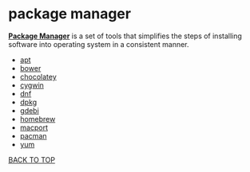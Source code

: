 package manager
===============
[**Package Manager**](https://en.wikipedia.org/wiki/Package_manager) is a set of tools that simplifies the steps of installing software into operating system in a consistent manner.

* [apt](https://github.com/ctrl-alt-del/devenv/tree/master/terminal/package%20manager/apt)
* [bower](https://github.com/ctrl-alt-del/devenv/tree/master/terminal/package%20manager/bower)
* [chocolatey](https://github.com/ctrl-alt-del/devenv/tree/master/terminal/package%20manager/chocolatey)
* [cygwin](https://github.com/ctrl-alt-del/devenv/tree/master/terminal/package%20manager/cywin)
* [dnf](https://github.com/ctrl-alt-del/devenv/tree/master/terminal/package%20manager/dnf)
* [dpkg](https://github.com/ctrl-alt-del/devenv/tree/master/terminal/package%20manager/dpkg)
* [gdebi](https://github.com/ctrl-alt-del/devenv/tree/master/terminal/package%20manager/gdebi)
* [homebrew](https://github.com/ctrl-alt-del/devenv/tree/master/terminal/package%20manager/homebrew)
* [macport](https://github.com/ctrl-alt-del/devenv/tree/master/terminal/package%20manager/macport)
* [pacman](https://github.com/ctrl-alt-del/devenv/tree/master/terminal/package%20manager/pacman)
* [yum](https://github.com/ctrl-alt-del/devenv/tree/master/terminal/package%20manager/yum)

[BACK TO TOP](https://github.com/ctrl-alt-del/devenv)
